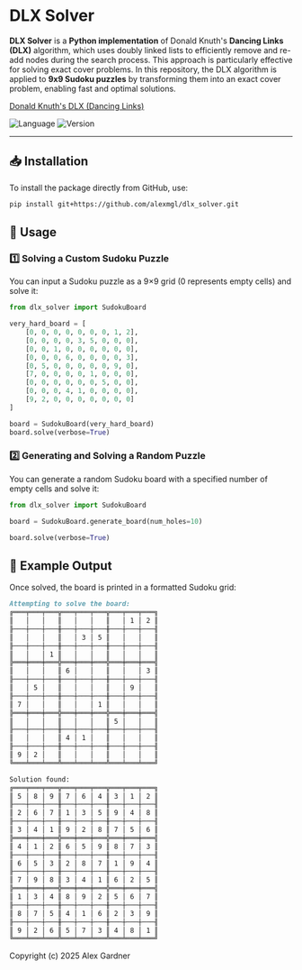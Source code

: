 # DLX Solver

**DLX Solver** is a **Python implementation** of Donald Knuth's **Dancing Links (DLX)** algorithm, which uses doubly linked lists to efficiently remove and re-add nodes during the search process. This approach is particularly effective for solving exact cover problems. In this repository, the DLX algorithm is applied to **9x9 Sudoku puzzles** by transforming them into an exact cover problem, enabling fast and optimal solutions.

[Donald Knuth's DLX (Dancing Links)]([http://www-cs-faculty.stanford.edu/~knuth/dlx.html](https://arxiv.org/abs/cs/0011047))

![Language](https://img.shields.io/badge/language-Python-blue)
![Version](https://img.shields.io/badge/version-v0.1.0-brightgreen)

---

## 📥 Installation
To install the package directly from GitHub, use:

```bash
pip install git+https://github.com/alexmgl/dlx_solver.git
```

## 🚀 Usage

### 1️⃣ Solving a Custom Sudoku Puzzle
You can input a Sudoku puzzle as a 9×9 grid (0 represents empty cells) and solve it:
```python
from dlx_solver import SudokuBoard

very_hard_board = [
    [0, 0, 0, 0, 0, 0, 0, 1, 2],
    [0, 0, 0, 0, 3, 5, 0, 0, 0],
    [0, 0, 1, 0, 0, 0, 0, 0, 0],
    [0, 0, 0, 6, 0, 0, 0, 0, 3],
    [0, 5, 0, 0, 0, 0, 0, 9, 0],
    [7, 0, 0, 0, 0, 1, 0, 0, 0],
    [0, 0, 0, 0, 0, 0, 5, 0, 0],
    [0, 0, 0, 4, 1, 0, 0, 0, 0],
    [9, 2, 0, 0, 0, 0, 0, 0, 0]
]

board = SudokuBoard(very_hard_board)
board.solve(verbose=True)
```

### 2️⃣ Generating and Solving a Random Puzzle
You can generate a random Sudoku board with a specified number of empty cells and solve it:
```python
from dlx_solver import SudokuBoard

board = SudokuBoard.generate_board(num_holes=10)

board.solve(verbose=True)
```

## 📜 Example Output
Once solved, the board is printed in a formatted Sudoku grid:
```md
Attempting to solve the board:
╔═══╤═══╤═══╦═══╤═══╤═══╦═══╤═══╤═══╗
║   │   │   ║   │   │   ║   │ 1 │ 2 ║
╟───┼───┼───╫───┼───┼───╫───┼───┼───╢
║   │   │   ║   │ 3 │ 5 ║   │   │   ║
╟───┼───┼───╫───┼───┼───╫───┼───┼───╢
║   │   │ 1 ║   │   │   ║   │   │   ║
╠═══╪═══╪═══╬═══╪═══╪═══╬═══╪═══╪═══╣
║   │   │   ║ 6 │   │   ║   │   │ 3 ║
╟───┼───┼───╫───┼───┼───╫───┼───┼───╢
║   │ 5 │   ║   │   │   ║   │ 9 │   ║
╟───┼───┼───╫───┼───┼───╫───┼───┼───╢
║ 7 │   │   ║   │   │ 1 ║   │   │   ║
╠═══╪═══╪═══╬═══╪═══╪═══╬═══╪═══╪═══╣
║   │   │   ║   │   │   ║ 5 │   │   ║
╟───┼───┼───╫───┼───┼───╫───┼───┼───╢
║   │   │   ║ 4 │ 1 │   ║   │   │   ║
╟───┼───┼───╫───┼───┼───╫───┼───┼───╢
║ 9 │ 2 │   ║   │   │   ║   │   │   ║
╚═══╧═══╧═══╩═══╧═══╧═══╩═══╧═══╧═══╝

Solution found:
╔═══╤═══╤═══╦═══╤═══╤═══╦═══╤═══╤═══╗
║ 5 │ 8 │ 9 ║ 7 │ 6 │ 4 ║ 3 │ 1 │ 2 ║
╟───┼───┼───╫───┼───┼───╫───┼───┼───╢
║ 2 │ 6 │ 7 ║ 1 │ 3 │ 5 ║ 9 │ 4 │ 8 ║
╟───┼───┼───╫───┼───┼───╫───┼───┼───╢
║ 3 │ 4 │ 1 ║ 9 │ 2 │ 8 ║ 7 │ 5 │ 6 ║
╠═══╪═══╪═══╬═══╪═══╪═══╬═══╪═══╪═══╣
║ 4 │ 1 │ 2 ║ 6 │ 5 │ 9 ║ 8 │ 7 │ 3 ║
╟───┼───┼───╫───┼───┼───╫───┼───┼───╢
║ 6 │ 5 │ 3 ║ 2 │ 8 │ 7 ║ 1 │ 9 │ 4 ║
╟───┼───┼───╫───┼───┼───╫───┼───┼───╢
║ 7 │ 9 │ 8 ║ 3 │ 4 │ 1 ║ 6 │ 2 │ 5 ║
╠═══╪═══╪═══╬═══╪═══╪═══╬═══╪═══╪═══╣
║ 1 │ 3 │ 4 ║ 8 │ 9 │ 2 ║ 5 │ 6 │ 7 ║
╟───┼───┼───╫───┼───┼───╫───┼───┼───╢
║ 8 │ 7 │ 5 ║ 4 │ 1 │ 6 ║ 2 │ 3 │ 9 ║
╟───┼───┼───╫───┼───┼───╫───┼───┼───╢
║ 9 │ 2 │ 6 ║ 5 │ 7 │ 3 ║ 4 │ 8 │ 1 ║
╚═══╧═══╧═══╩═══╧═══╧═══╩═══╧═══╧═══╝

```

Copyright (c) 2025 Alex Gardner
